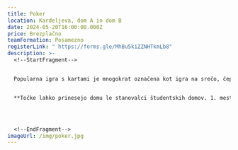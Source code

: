 ```yaml
---
title: Poker
location: Kardeljeva, dom A in dom B
date: 2024-05-20T16:00:00.000Z
price: Brezplačno
teamFormation: Posamezno
registerLink: " https://forms.gle/MhBu5kiZZNHTkmLb8"
description: >-
  <!--StartFragment-->


  Popularna igra s kartami je mnogokrat označena kot igra na srečo, čeprav se vedno znova izkaže, da je za pridobitev velikega števila igralnih žetonov in posledično zmage potrebno veliko znanja ter koncentracije. V sklopu Majskih iger se bo igralo klasični (Texas Hold'em) turnirski poker, pri čemer na začetku vsak igralec dobi igralne žetone v skupni vrednosti 1000, stave pa se večajo na 45 minut. Igra se z osnovnim kompletom kart (52). Karte so med igro skrite (razen če so stave izenačene v all-in) in se pokažejo šele ob zaključku igre. Igralci glede na svoje karte višajo stave ali pa odstopijo iz igre (in pustijo vložek na mizi). Dobitek pobere edini preostali igralec ali pa tisti z najvišjo kombinacijo kart. Zmaga igralec, ki pobere vse žetone od ostalih tekmovalcev. Igra je namenjena vsem študentom.


  **Točke lahko prinesejo domu le stanovalci študentskih domov. 1. mesto prinese 8 točk, 2. mesto 6 točk in 3. mesto 4 točke.**




  <!--EndFragment-->
imageUrl: /img/poker.jpg
---
```

